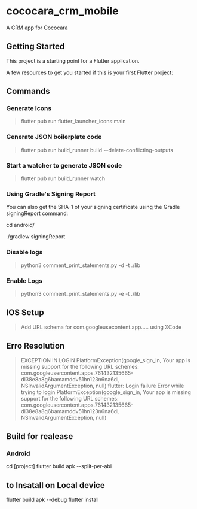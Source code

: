 # cococara_crm_mobile

A CRM app for Cococara

## Getting Started

This project is a starting point for a Flutter application.

A few resources to get you started if this is your first Flutter project:

## Commands

### Generate Icons
>flutter pub run flutter_launcher_icons:main

### Generate JSON boilerplate code
>flutter pub run build_runner build --delete-conflicting-outputs


### Start a watcher to generate JSON code
>flutter pub run build_runner watch


### Using Gradle's Signing Report
You can also get the SHA-1 of your signing certificate using the Gradle signingReport command:

cd android/

./gradlew signingReport


### Disable logs
>python3 comment_print_statements.py -d -t ./lib

### Enable Logs
>python3 comment_print_statements.py -e -t ./lib



## IOS Setup
> Add URL schema for com.googleusecontent.app..... using XCode


## Erro Resolution
>EXCEPTION IN LOGIN PlatformException(google_sign_in, Your app is missing support for the following URL schemes: com.googleusercontent.apps.761432135665-dl38e8a8g6bamamddv51hn123n6na6dl, NSInvalidArgumentException, null)
flutter: Login failure Error while trying to login PlatformException(google_sign_in, Your app is missing support for the following URL schemes: com.googleusercontent.apps.761432135665-dl38e8a8g6bamamddv51hn123n6na6dl, NSInvalidArgumentException, null)
>

## Build for realease
### Android
cd [project]
flutter build apk --split-per-abi



## to Insatall on Local device
flutter build apk --debug
flutter install